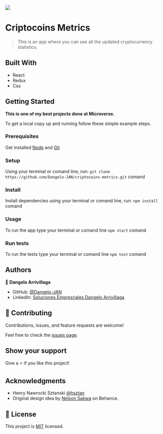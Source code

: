 ![](https://img.shields.io/badge/Microverse-blueviolet)

# Criptocoins Metrics

> This is an app where you can see all the updated cryptocurrency statistics.


## Built With

- React
- Redux
- Css

## Getting Started

**This is one of my best projects done at Microverse.**


To get a local copy up and running follow these simple example steps.

### Prerequisites

Get installed [Node](https://nodejs.org/) and [Git](https://git-scm.com/)
### Setup

Using your terminal or comand line, run: `git clone https://github.com/Dangelo-JAN/criptocoins-metrics.git` comand

### Install

Install dependencies using your terminal or comand line, run: `npm install` comand
### Usage

To run the app type your terminal or comand line `npm start` comand
### Run tests

To run the tests type your terminal or comand line `npm test` comand
## Authors

👤 **Dangelo Arrivillaga**

- GitHub: [@Dangelo-JAN](https://github.com/Dangelo-JAN)
- LinkedIn: [Soluciones Empresriales Dangelo Arrivillaga](https://www.linkedin.com/in/soluciones-empresariales-dangelo-arrivillaga-2a144718a/)

## 🤝 Contributing

Contributions, issues, and feature requests are welcome!

Feel free to check the [issues page](../../issues/).

## Show your support

Give a ⭐️ if you like this project!

## Acknowledgments

- Henry Nawrocki Sztanski [@hsztan](https://github.com/hsztan)
- Original design idea by [Nelson Sakwa](https://www.behance.net/gallery/31579789/Ballhead-App-(Free-PSDs)) on Behance.

## 📝 License

This project is [MIT](./MIT.md) licensed.
